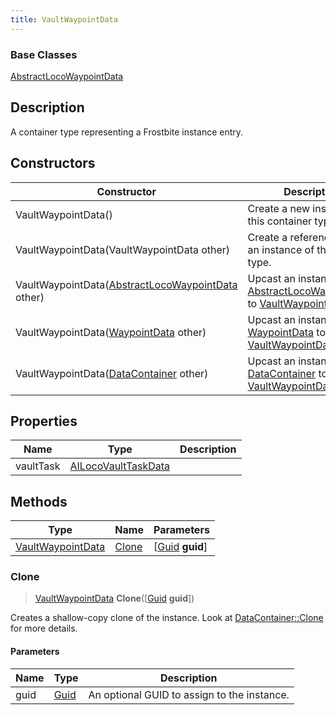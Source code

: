```yaml
---
title: VaultWaypointData
---
```

### Base Classes

[AbstractLocoWaypointData](/vext/ref/fb/abstractlocowaypointdata/)

## Description

A container type representing a Frostbite instance entry.

## Constructors

| Constructor                                                                   | Description                                                                                                                |
| ----------------------------------------------------------------------------- | -------------------------------------------------------------------------------------------------------------------------- |
| VaultWaypointData()                                                           | Create a new instance of this container type.                                                                              |
| VaultWaypointData(VaultWaypointData other)                                    | Create a reference copy of an instance of the same type.                                                                   |
| VaultWaypointData([AbstractLocoWaypointData](/vext/ref/fb/abstractlocowaypointdata/) other) | Upcast an instance of type [AbstractLocoWaypointData](/vext/ref/fb/abstractlocowaypointdata/) to [VaultWaypointData](/vext/ref/fb/vaultwaypointdata/). |
| VaultWaypointData([WaypointData](/vext/ref/fb/waypointdata/) other)                         | Upcast an instance of type [WaypointData](/vext/ref/fb/waypointdata/) to [VaultWaypointData](/vext/ref/fb/vaultwaypointdata/).                         |
| VaultWaypointData([DataContainer](/vext/ref/shared/class/datacontainer) other)  | Upcast an instance of type [DataContainer](/vext/ref/shared/class/datacontainer) to [VaultWaypointData](/vext/ref/fb/vaultwaypointdata/).  |

## Properties

| Name      | Type                                       | Description |
| --------- | ------------------------------------------ | ----------- |
| vaultTask | [AILocoVaultTaskData](/vext/ref/fb/ailocovaulttaskdata/) |             |

## Methods

| Type                                   | Name            | Parameters                                     |
| -------------------------------------- | --------------- | ---------------------------------------------- |
| [VaultWaypointData](/vext/ref/fb/vaultwaypointdata/) | [Clone](#clone) | \[[Guid](/vext/ref/shared/class/guid) **guid**\] |

### Clone

> [VaultWaypointData](/vext/ref/fb/vaultwaypointdata/) **Clone**(\[[Guid](/vext/ref/shared/class/guid) **guid**\])

Creates a shallow-copy clone of the instance. Look at [DataContainer::Clone](/vext/ref/shared/class/datacontainer#clone) for more details.

#### Parameters

| Name | Type         | Description                                 |
| ---- | ------------ | ------------------------------------------- |
| guid | [Guid](/vext/ref/shared/class/guid/) | An optional GUID to assign to the instance. |
